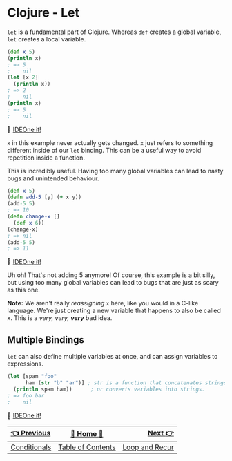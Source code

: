 # Clojure - Let

`let` is a fundamental part of Clojure. Whereas `def` creates a global variable,
`let` creates a local variable.
```clojure
(def x 5)
(println x)
; => 5
;    nil
(let [x 2]
  (println x))
; => 2
;    nil
(println x)
; => 5
;    nil
```
:rocket: [IDEOne it!](https://ideone.com/xcNth2)

`x` in this example never actually gets changed. `x` just refers to something
different inside of our `let` binding. This can be a useful way to avoid repetition
inside a function.

This is incredibly useful. Having too many global variables can lead to nasty
bugs and unintended behaviour.
```clojure
(def x 5)
(defn add-5 [y] (+ x y))
(add-5 5)
; => 10
(defn change-x []
  (def x 6))
(change-x)
; => nil
(add-5 5)
; => 11
```
:rocket: [IDEOne it!](https://ideone.com/MFjA3C)

Uh oh! That's not adding 5 anymore! Of course, this example is a bit silly, but
using too many global variables can lead to bugs that are just as scary as this
one.

**Note:** We aren't really *reassigning* `x` here, like you would in a C-like
language. We're just creating a new variable that happens to also be called x.
This is a _very, very, **very**_ bad idea.

## Multiple Bindings

`let` can also define multiple variables at once, and can assign variables to
expressions.
```clojure
(let [spam "foo"
      ham (str "b" "ar")] ; str is a function that concatenates strings
  (println spam ham))      ; or converts variables into strings.
; => foo bar
;    nil
```
:rocket: [IDEOne it!](https://ideone.com/y5EBIM)

| [:point_left: Previous](Clojure-Conditionals) | [:book: Home :book:](Clojure) | [Next :point_right:](Clojure-Loop-Recur)|
|:---|:---:|----:|
| [Conditionals](Clojure-Conditionals) | [Table of Contents](Clojure) | [Loop and Recur](Clojure-Loop-Recur)|
